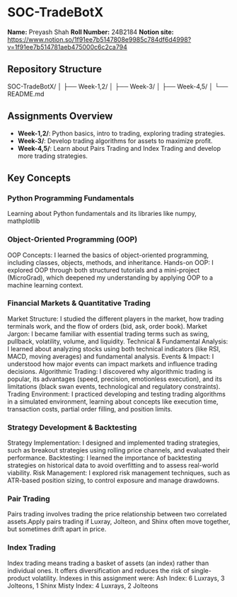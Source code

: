 # SOC-TradeBotX

**Name:** Preyash Shah
**Roll Number:** 24B2184
**Notion site:** https://www.notion.so/1f91ee7b5147808e9985c784df6d4998?v=1f91ee7b514781aeb475000c6c2ca794

## Repository Structure
SOC-TradeBotX/
│
├── Week-1,2/
│
├── Week-3/
│
├── Week-4,5/
│
└── README.md

## Assignments Overview
- **Week-1,2/**: Python basics, intro to trading, exploring trading strategies.
- **Week-3/**: Develop trading algorithms for assets to maximize profit.
- **Week-4,5/**: Learn about Pairs Trading and Index Trading and develop more trading strategies.

## Key Concepts

### Python Programming Fundamentals
Learning about Python fundamentals and its libraries like numpy, mathplotlib

### Object-Oriented Programming (OOP)
OOP Concepts: I learned the basics of object-oriented programming, including classes, objects, methods, and inheritance.
Hands-on OOP: I explored OOP through both structured tutorials and a mini-project (MicroGrad), which deepened my understanding by applying OOP to a machine learning context.

### Financial Markets & Quantitative Trading
Market Structure: I studied the different players in the market, how trading terminals work, and the flow of orders (bid, ask, order book).
Market Jargon: I became familiar with essential trading terms such as swing, pullback, volatility, volume, and liquidity.
Technical & Fundamental Analysis: I learned about analyzing stocks using both technical indicators (like RSI, MACD, moving averages) and fundamental analysis.
Events & Impact: I understood how major events can impact markets and influence trading decisions.
Algorithmic Trading: I discovered why algorithmic trading is popular, its advantages (speed, precision, emotionless execution), and its limitations (black swan events, technological and regulatory constraints).
Trading Environment: I practiced developing and testing trading algorithms in a simulated environment, learning about concepts like execution time, transaction costs, partial order filling, and position limits.

### Strategy Development & Backtesting
Strategy Implementation: I designed and implemented trading strategies, such as breakout strategies using rolling price channels, and evaluated their performance.
Backtesting: I learned the importance of backtesting strategies on historical data to avoid overfitting and to assess real-world viability.
Risk Management: I explored risk management techniques, such as ATR-based position sizing, to control exposure and manage drawdowns.

### Pair Trading
Pairs trading involves trading the price relationship between two correlated assets.Apply pairs trading if Luxray, Jolteon, and Shinx often move together, but sometimes drift apart in price.

### Index Trading
Index trading means trading a basket of assets (an index) rather than individual ones. It offers diversification and reduces the risk of single-product volatility. Indexes in this assignment were:
Ash Index: 6 Luxrays, 3 Jolteons, 1 Shinx
Misty Index: 4 Luxrays, 2 Jolteons
